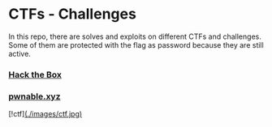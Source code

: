 # CTFs - Challenges
In this repo, there are solves and exploits on different CTFs and challenges.
Some of them are protected with the flag as password because they are still active.

### [Hack the Box](https://github.com/w3th4nds/CTFs/tree/master/Hack_the_Box)

### [pwnable.xyz](https://github.com/w3th4nds/CTFs/tree/master/pwnable.xyz)

[!ctf][(./images/ctf.jpg)](https://github.com/w3th4nds/CTFs)
